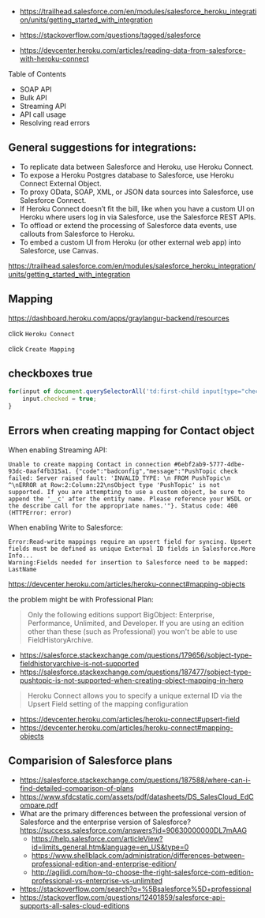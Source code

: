 - https://trailhead.salesforce.com/en/modules/salesforce_heroku_integration/units/getting_started_with_integration
- https://stackoverflow.com/questions/tagged/salesforce

- https://devcenter.heroku.com/articles/reading-data-from-salesforce-with-heroku-connect

Table of Contents

- SOAP API
- Bulk API
- Streaming API
- API call usage
- Resolving read errors

## General suggestions for integrations:

- To replicate data between Salesforce and Heroku, use Heroku Connect.
- To expose a Heroku Postgres database to Salesforce, use Heroku Connect External Object.
- To proxy OData, SOAP, XML, or JSON data sources into Salesforce, use Salesforce Connect.
- If Heroku Connect doesn’t fit the bill, like when you have a custom UI on Heroku where users log in via Salesforce, use the Salesforce REST APIs.
- To offload or extend the processing of Salesforce data events, use callouts from Salesforce to Heroku.
- To embed a custom UI from Heroku (or other external web app) into Salesforce, use Canvas.

https://trailhead.salesforce.com/en/modules/salesforce_heroku_integration/units/getting_started_with_integration

## Mapping

https://dashboard.heroku.com/apps/graylangur-backend/resources

click `Heroku Connect`

click `Create Mapping`

## checkboxes true

```javascript
for(input of document.querySelectorAll('td:first-child input[type="checkbox"]')) {
	input.checked = true;
}
```

## Errors when creating mapping for Contact object

When enabling Streaming API:

```
Unable to create mapping Contact in connection #6ebf2ab9-5777-4dbe-93dc-0aaf4fb315a1. {"code":"badconfig","message":"PushTopic check failed: Server raised fault: 'INVALID_TYPE: \n FROM PushTopic\n ^\nERROR at Row:2:Column:22\nsObject type 'PushTopic' is not supported. If you are attempting to use a custom object, be sure to append the '__c' after the entity name. Please reference your WSDL or the describe call for the appropriate names.'"}. Status code: 400 (HTTPError: error)
```

When enabling Write to Salesforce:

```
Error:Read-write mappings require an upsert field for syncing. Upsert fields must be defined as unique External ID fields in Salesforce.More Info...
Warning:Fields needed for insertion to Salesforce need to be mapped: LastName
```

https://devcenter.heroku.com/articles/heroku-connect#mapping-objects

the problem might be with Professional Plan:

>Only the following editions support BigObject: Enterprise, Performance, Unlimited, and Developer. If you are using an edition other than these (such as Professional) you won't be able to use FieldHistoryArchive.

- https://salesforce.stackexchange.com/questions/179656/sobject-type-fieldhistoryarchive-is-not-supported
- https://salesforce.stackexchange.com/questions/187477/sobject-type-pushtopic-is-not-supported-when-creating-object-mapping-in-hero


>Heroku Connect allows you to specify a unique external ID via the Upsert Field setting of the mapping configuration

- https://devcenter.heroku.com/articles/heroku-connect#upsert-field
- https://devcenter.heroku.com/articles/heroku-connect#mapping-objects


## Comparision of Salesforce plans

- https://salesforce.stackexchange.com/questions/187588/where-can-i-find-detailed-comparison-of-plans
- https://www.sfdcstatic.com/assets/pdf/datasheets/DS_SalesCloud_EdCompare.pdf
- What are the primary differences between the professional version of Salesforce and the enterprise version of Salesforce? https://success.salesforce.com/answers?id=90630000000DL7mAAG
  - https://help.salesforce.com/articleView?id=limits_general.htm&language=en_US&type=0
  - https://www.shellblack.com/administration/differences-between-professional-edition-and-enterprise-edition/
  - http://agilidi.com/how-to-choose-the-right-salesforce-com-edition-professional-vs-enterprise-vs-unlimited
- https://stackoverflow.com/search?q=%5Bsalesforce%5D+professional
- https://stackoverflow.com/questions/12401859/salesforce-api-supports-all-sales-cloud-editions
